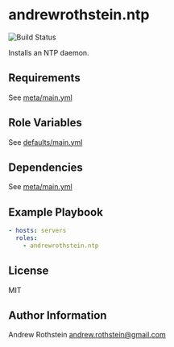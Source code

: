 andrewrothstein.ntp
===========================
![Build Status](https://github.com/andrewrothstein/ansible-ntp/actions/workflows/build.yml/badge.svg)

Installs an NTP daemon.

Requirements
------------

See [meta/main.yml](meta/main.yml)

Role Variables
--------------

See [defaults/main.yml](defaults/main.yml)

Dependencies
------------

See [meta/main.yml](meta/main.yml)

Example Playbook
----------------

```yml
- hosts: servers
  roles:
    - andrewrothstein.ntp
```

License
-------

MIT

Author Information
------------------

Andrew Rothstein <andrew.rothstein@gmail.com>
